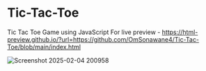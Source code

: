 # Tic-Tac-Toe
Tic Tac Toe Game using JavaScript
For live preview - https://html-preview.github.io/?url=https://github.com/OmSonawane4/Tic-Tac-Toe/blob/main/index.html

![Screenshot 2025-02-04 200958](https://github.com/user-attachments/assets/50da5379-e94b-4f21-896b-9484ff0d61fb)
